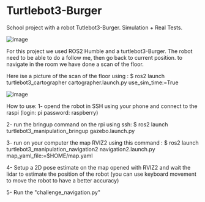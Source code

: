 # Turtlebot3-Burger
School project with a robot Tutlebot3-Burger. Simulation + Real Tests.


![image](https://github.com/gwendal6468/Turtlebot3-Burger/assets/19518431/f37b44f3-acb5-40fe-aa41-ee6908c0f2e7)




For this project we used ROS2 Humble and a turtlebot3-Burger.
The robot need to be able to do a follow me, then go back to current position. 
to navigate in the room we have done a scan of the floor. 

Here ise a picture of the scan of the floor using : $ ros2 launch turtlebot3_cartographer cartographer.launch.py use_sim_time:=True


![image](https://github.com/gwendal6468/Turtlebot3-Burger/assets/19518431/d3ca2a50-ce45-4abf-bce7-8cfaed27f97d)

How to use: 
1- opend the robot in SSH using your phone and connect to the raspi (login: pi password: raspberry)

2- run the bringup command on the rpi using ssh: $ ros2 launch turtlebot3_manipulation_bringup gazebo.launch.py

3- run on your computer the map RVIZ2 using this command : $ ros2 launch turtlebot3_manipulation_navigation2 navigation2.launch.py map_yaml_file:=$HOME/map.yaml

4- Setup a 2D pose estimate on the map opened with RVIZ2 and wait the lidar to estimate the position of the robot (you can use keyboard movement to move the robot to have a better accuracy)

5- Run the "challenge_navigation.py"


